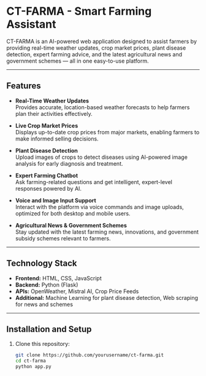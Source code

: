 # CT-FARMA - Smart Farming Assistant

CT-FARMA is an AI-powered web application designed to assist farmers by providing real-time weather updates, crop market prices, plant disease detection, expert farming advice, and the latest agricultural news and government schemes — all in one easy-to-use platform.

---

## Features

- **Real-Time Weather Updates**  
  Provides accurate, location-based weather forecasts to help farmers plan their activities effectively.

- **Live Crop Market Prices**  
  Displays up-to-date crop prices from major markets, enabling farmers to make informed selling decisions.

- **Plant Disease Detection**  
  Upload images of crops to detect diseases using AI-powered image analysis for early diagnosis and treatment.

- **Expert Farming Chatbot**  
  Ask farming-related questions and get intelligent, expert-level responses powered by AI.

- **Voice and Image Input Support**  
  Interact with the platform via voice commands and image uploads, optimized for both desktop and mobile users.

- **Agricultural News & Government Schemes**  
  Stay updated with the latest farming news, innovations, and government subsidy schemes relevant to farmers.

---

## Technology Stack

- **Frontend:** HTML, CSS, JavaScript  
- **Backend:** Python (Flask)  
- **APIs:** OpenWeather, Mistral AI, Crop Price Feeds  
- **Additional:** Machine Learning for plant disease detection, Web scraping for news and schemes

---

## Installation and Setup

1. Clone this repository:
   ```bash
   git clone https://github.com/yourusername/ct-farma.git
   cd ct-farma
   python app.py
